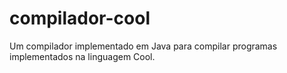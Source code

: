 # compilador-cool
 Um compilador implementado em Java para compilar programas implementados na linguagem Cool.
 
